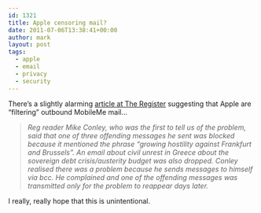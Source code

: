 ```yaml
---
id: 1321
title: Apple censoring mail?
date: 2011-07-06T13:38:41+00:00
author: mark
layout: post
tags:
  - apple
  - email
  - privacy
  - security
---
```

There&#8217;s a slightly alarming [article at The Register](http://www.theregister.co.uk/2011/07/06/mobileme_censorware_row/) suggesting that Apple are &#8220;filtering&#8221; outbound MobileMe mail&#8230;

> _Reg reader Mike Conley, who was the first to tell us of the problem, said that one of three offending messages he sent was blocked because it mentioned the phrase &#8220;growing hostility against Frankfurt and Brussels&#8221;. An email about civil unrest in Greece about the sovereign debt crisis/austerity budget was also dropped. Conley realised there was a problem because he sends messages to himself via bcc. He complained and one of the offending messages was transmitted only for the problem to reappear days later._

I really, really hope that this is unintentional.